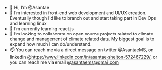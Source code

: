 - 👋 Hi, I’m @Asantae
- 👀 I’m interested in front-end web development and UI/UX creation. Eventually though I'd like to branch out and start taking part in Dev Ops and learning linux
- 🌱 I’m currently learning react.js
- 💞️ I’m looking to collaborate on open source projects related to climate change and management of climate related data. My biggest goal is to expand how much I can do/understand.
- 📫 You can reach me via a direct message on twitter @AsantaeMS, on linkedIn @https://www.linkedin.com/in/asantae-shelton-572467229/,
or you can reach me via email @asantaems@gmail.com
